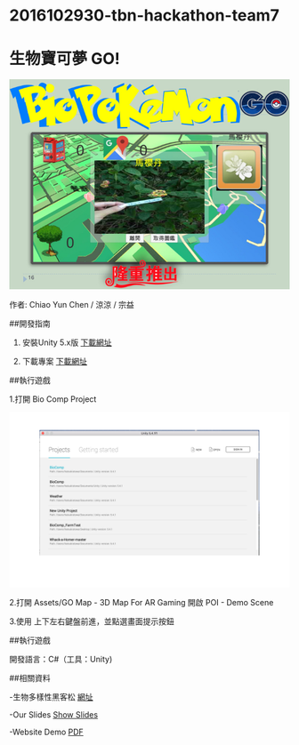 # 2016102930-tbn-hackathon-team7

# 生物寶可夢 GO!

![](./生物寶可夢比賽用_PPT.001.jpg)

作者: Chiao Yun Chen / 涼涼 / 宗益

##開發指南

1. 安裝Unity 5.x版 [下載網址](https://unity3d.com)

2. 下載專案 [下載網址](https://github.com/hatsukiotowa/2016102930-tbn-hackathon-team7)

##執行遊戲

1.打開 Bio Comp Project

![](./selectProject.png)

2.打開 Assets/GO Map - 3D Map For AR Gaming 開啟 POI - Demo Scene

3.使用 上下左右鍵盤前進，並點選畫面提示按鈕

##執行遊戲

開發語言：C#（工具：Unity)

##相關資料

-生物多樣性黑客松 [網址](http://promo.tbn.org.tw/Home/hackathon)

-Our Slides [Show Slides](#)

-Website Demo [PDF](#)
